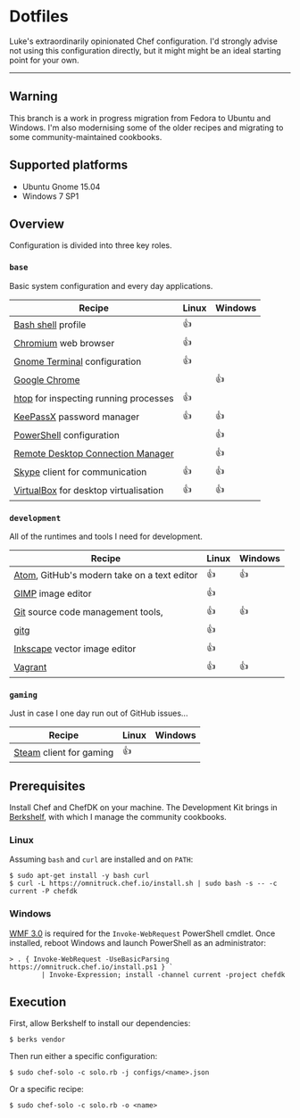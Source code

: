 # Dotfiles

Luke's extraordinarily opinionated Chef configuration. I'd strongly advise not
using this configuration directly, but it might might be an ideal starting point
for your own.

* * *

## Warning

This branch is a work in progress migration from Fedora to Ubuntu and Windows.
I'm also modernising some of the older recipes and migrating to some
community-maintained cookbooks.

## Supported platforms

* Ubuntu Gnome 15.04
* Windows 7 SP1

## Overview

Configuration is divided into three key roles.

### ```base```

Basic system configuration and every day applications.

| Recipe | Linux | Windows |
| --- | --- | --- |
| [Bash shell](https://www.gnu.org/software/bash/) profile | :thumbsup: | |
| [Chromium](https://www.chromium.org/) web browser | :thumbsup: | |
| [Gnome Terminal](https://wiki.gnome.org/Apps/Terminal) configuration | :thumbsup: | |
| [Google Chrome](https://www.google.com/chrome/) | | :thumbsup: |
| [htop](http://hisham.hm/htop/) for inspecting running processes | :thumbsup: | |
| [KeePassX](http://keepassx.info/) password manager | :thumbsup: | :thumbsup: |
| [PowerShell](https://msdn.microsoft.com/en-us/powershell/) configuration | | :thumbsup: |
| [Remote Desktop Connection Manager](https://www.microsoft.com/en-gb/download/details.aspx?id=44989) | | :thumbsup: |
| [Skype](http://skype.com/) client for communication | :thumbsup: | :thumbsup: |
| [VirtualBox](http://virtualbox.org/) for desktop virtualisation | :thumbsup: | :thumbsup: |

### ```development```

All of the runtimes and tools I need for development.

| Recipe | Linux | Windows |
| --- | --- | --- |
| [Atom](http://atom.io/), GitHub's modern take on a text editor | :thumbsup: | :thumbsup: |
| [GIMP](https://www.gimp.org/) image editor | :thumbsup: | |
| [Git](https://git-scm.com/) source code management tools, | :thumbsup: | :thumbsup: |
| [gitg](https://wiki.gnome.org/action/show/Apps/Gitg) | :thumbsup: | |
| [Inkscape](https://inkscape.org/) vector image editor | :thumbsup: | |
| [Vagrant](https://www.vagrantup.com/) | :thumbsup: | :thumbsup: |

### ```gaming```

Just in case I one day run out of GitHub issues...

| Recipe | Linux | Windows |
| --- | --- | --- |
| [Steam](http://store.steampowered.com/) client for gaming | :thumbsup: | |

## Prerequisites

Install Chef and ChefDK on your machine. The Development Kit brings in
[Berkshelf](http://berkshelf.com/), with which I manage the community cookbooks.

### Linux

Assuming ```bash``` and ```curl``` are installed and on ```PATH```:

    $ sudo apt-get install -y bash curl
    $ curl -L https://omnitruck.chef.io/install.sh | sudo bash -s -- -c current -P chefdk

### Windows

[WMF 3.0](https://www.microsoft.com/en-gb/download/details.aspx?id=34595) is
required for the ```Invoke-WebRequest``` PowerShell cmdlet. Once installed,
reboot Windows and launch PowerShell as an administrator:

    > . { Invoke-WebRequest -UseBasicParsing https://omnitruck.chef.io/install.ps1 } `
            | Invoke-Expression; install -channel current -project chefdk

## Execution

First, allow Berkshelf to install our dependencies:

    $ berks vendor

Then run either a specific configuration:

    $ sudo chef-solo -c solo.rb -j configs/<name>.json

Or a specific recipe:

    $ sudo chef-solo -c solo.rb -o <name>
